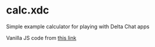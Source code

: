 # calc.xdc
Simple example calculator for playing with Delta Chat apps

Vanilla JS code from [this link](https://dev.to/karankumar_js/create-a-simple-calculator-using-vanilla-javascript-step-by-step-2fpa)
